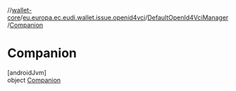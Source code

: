 //[wallet-core](../../../../index.md)/[eu.europa.ec.eudi.wallet.issue.openid4vci](../../index.md)/[DefaultOpenId4VciManager](../index.md)/[Companion](index.md)

# Companion

[androidJvm]\
object [Companion](index.md)

